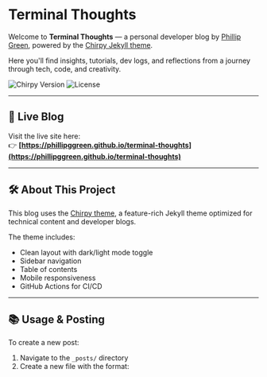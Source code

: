 # Terminal Thoughts

Welcome to **Terminal Thoughts** — a personal developer blog by [Phillip Green](https://github.com/phillipggreen), powered by the [Chirpy Jekyll theme](https://github.com/cotes2020/jekyll-theme-chirpy).

Here you'll find insights, tutorials, dev logs, and reflections from a journey through tech, code, and creativity.

![Chirpy Version](https://img.shields.io/gem/v/jekyll-theme-chirpy)
![License](https://img.shields.io/github/license/phillipggreen/terminal-thoughts?color=blue)

---

## 🚀 Live Blog

Visit the live site here:  
👉 **[https://phillipggreen.github.io/terminal-thoughts](https://phillipggreen.github.io/terminal-thoughts)**

---

## 🛠️ About This Project

This blog uses the [Chirpy theme](https://github.com/cotes2020/jekyll-theme-chirpy), a feature-rich Jekyll theme optimized for technical content and developer blogs.

The theme includes:
- Clean layout with dark/light mode toggle
- Sidebar navigation
- Table of contents
- Mobile responsiveness
- GitHub Actions for CI/CD

---

## 📚 Usage & Posting

To create a new post:

1. Navigate to the `_posts/` directory
2. Create a new file with the format:

